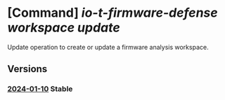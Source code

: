 # [Command] _io-t-firmware-defense workspace update_

Update operation to create or update a firmware analysis workspace.

## Versions

### [2024-01-10](/Resources/mgmt-plane/L3N1YnNjcmlwdGlvbnMve30vcmVzb3VyY2Vncm91cHMve30vcHJvdmlkZXJzL21pY3Jvc29mdC5pb3RmaXJtd2FyZWRlZmVuc2Uvd29ya3NwYWNlcy97fQ==/2024-01-10.xml) **Stable**

<!-- mgmt-plane /subscriptions/{}/resourcegroups/{}/providers/microsoft.iotfirmwaredefense/workspaces/{} 2024-01-10 -->
